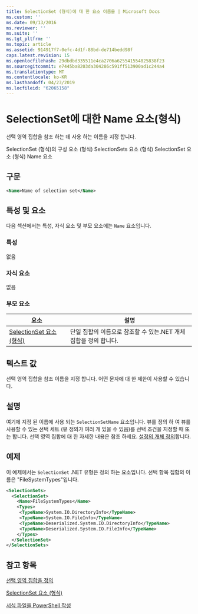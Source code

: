 ```yaml
---
title: SelectionSet (형식)에 대 한 요소 이름을 | Microsoft Docs
ms.custom: ''
ms.date: 09/13/2016
ms.reviewer: ''
ms.suite: ''
ms.tgt_pltfrm: ''
ms.topic: article
ms.assetid: 914917f7-0efc-4d1f-88bd-de714bedd98f
caps.latest.revision: 15
ms.openlocfilehash: 29dbdbd335511e4ca2706a625541554825838f23
ms.sourcegitcommit: e7445ba8203da304286c591ff513900ad1c244a4
ms.translationtype: MT
ms.contentlocale: ko-KR
ms.lasthandoff: 04/23/2019
ms.locfileid: "62065158"
---
```

# <a name="name-element-for-selectionset-format"></a>SelectionSet에 대한 Name 요소(형식)

선택 영역 집합을 참조 하는 데 사용 하는 이름을 지정 합니다.

SelectionSet (형식)의 구성 요소 (형식) SelectionSets 요소 (형식) SelectionSet 요소 (형식) Name 요소

## <a name="syntax"></a>구문

```xml
<Name>Name of selection set</Name>
```

## <a name="attributes-and-elements"></a>특성 및 요소

다음 섹션에서는 특성, 자식 요소 및 부모 요소에는 `Name` 요소입니다.

### <a name="attributes"></a>특성

없음

### <a name="child-elements"></a>자식 요소

없음

### <a name="parent-elements"></a>부모 요소

|요소|설명|
|-------------|-----------------|
|[SelectionSet 요소 (형식)](./selectionset-element-format.md)|단일 집합의 이름으로 참조할 수 있는.NET 개체 집합을 정의 합니다.|

## <a name="text-value"></a>텍스트 값

선택 영역 집합을 참조 이름을 지정 합니다. 어떤 문자에 대 한 제한이 사용할 수 있습니다.

## <a name="remarks"></a>설명

여기에 지정 된 이름에 사용 되는 `SelectionSetName` 요소입니다. 뷰를 정의 하 여 뷰를 사용할 수 있는 선택 세트 (뷰 정의가 여러 개 있을 수 있음)를 선택 조건을 지정할 때 또는 합니다. 선택 영역 집합에 대 한 자세한 내용은 참조 하세요. [설정의 개체 정의](./defining-selection-sets.md)합니다.

## <a name="example"></a>예제

이 예제에서는 `SelectionSet` .NET 유형은 정의 하는 요소입니다. 선택 항목 집합의 이름은 "FileSystemTypes"입니다.

```xml
<SelectionSets>
  <SelectionSet>
    <Name>FileSystemTypes</Name>
    <Types>
     <TypeName>System.IO.DirectoryInfo</TypeName>
     <TypeName>System.IO.FileInfo</TypeName>
     <TypeName>Deserialized.System.IO.DirectoryInfo</TypeName>
     <TypeName>Deserialized.System.IO.FileInfo</TypeName>
    </Types>
  </SelectionSet>
</SelectionSets>
```

## <a name="see-also"></a>참고 항목

[선택 영역 집합을 정의](./defining-selection-sets.md)

[SelectionSet 요소 (형식)](./selectionset-element-format.md)

[서식 파일을 PowerShell 작성](./writing-a-powershell-formatting-file.md)
